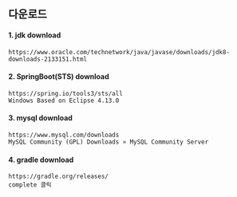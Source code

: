 ## 다운로드

#### 1. jdk download
```
https://www.oracle.com/technetwork/java/javase/downloads/jdk8-downloads-2133151.html
```
#### 2. SpringBoot(STS) download
```
https://spring.io/tools3/sts/all
Windows Based on Eclipse 4.13.0
```
#### 3. mysql download
```
https://www.mysql.com/downloads
MySQL Community (GPL) Downloads » MySQL Community Server
```
#### 4. gradle download
```
https://gradle.org/releases/
complete 클릭
```
